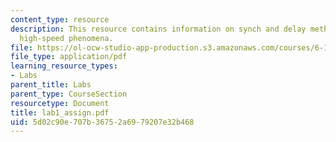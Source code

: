 ```yaml
---
content_type: resource
description: This resource contains information on synch and delay method of analyzing
  high-speed phenomena.
file: https://ol-ocw-studio-app-production.s3.amazonaws.com/courses/6-163-strobe-project-laboratory-fall-2005/5d02c90e707b36752a6979207e32b468_lab1_assign.pdf
file_type: application/pdf
learning_resource_types:
- Labs
parent_title: Labs
parent_type: CourseSection
resourcetype: Document
title: lab1_assign.pdf
uid: 5d02c90e-707b-3675-2a69-79207e32b468
---
```

